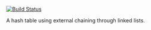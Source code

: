 [![Build Status](https://travis-ci.org/frobware/hashtbl.svg?branch=master)](https://travis-ci.org/frobware/hashtbl)

A hash table using external chaining through linked lists.
